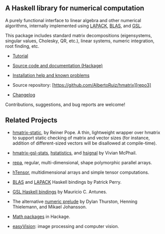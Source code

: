 A Haskell library for numerical computation
-------------------------------------------

A purely functional interface to linear algebra and other numerical algorithms, internally implemented using [LAPACK][lapack], [BLAS][blas], and [GSL][gsl].

This package includes standard matrix decompositions (eigensystems, singular values, Cholesky, QR, etc.), linear systems, numeric integration, root finding, etc.

- [Tutorial][tutorial]

- [Source code and documentation (Hackage)][source]

- [Installation help and known problems][Installation3]

- Source repository: [https://github.com/AlbertoRuiz/hmatrix][repo3]

- [Changelog][changes3]

Contributions, suggestions, and bug reports are welcome!

Related Projects
----------------

- [hmatrix-static][hmatrix-static], by Reiner Pope.
  A thin, lightweight wrapper over hmatrix to
  support static checking of matrix and vector sizes (for instance, addition
  of different-sized vectors will be disallowed at compile-time).

- [hmatrix-gsl-stats][hmatrix-gsl-stats], [hstatistics][hstatistics],
  and [hsignal][hsignal] by Vivian McPhail.

- [repa][repa], regular, multi-dimensional, shape polymorphic parallel arrays.

- [hTensor][hTensor], multidimensional arrays and simple tensor computations.

- [BLAS][pBLAS] and [LAPACK][pLAPACK] Haskell bindings by Patrick Perry.

- [GSL Haskell bindings][aGSL] by Mauricio C. Antunes.

- The alternative [numeric prelude][nprelude] by Dylan Thurston, Henning Thielemann,
  and Mikael Johansson.

- [Math packages][mathHack] in Hackage.

- [easyVision][easyVision]: image processing and computer vision.


[lapack]: http://www.netlib.org/lapack/
[blas]: http://www.netlib.org/blas/
[gsl]: http://www.gnu.org/software/gsl/

[source]: http://hackage.haskell.org/package/hmatrix
[tutorial]: http://dis.um.es/profesores/alberto/material/hmatrix.pdf
[installation]: http://code.haskell.org/hmatrix/install.html
[installation2]: http://perception.inf.um.es/hmatrix/install.html
[installation3]: https://github.com/AlbertoRuiz/hmatrix/blob/master/INSTALL.md
[repo]: http://perception.inf.um.es/cgi-bin/darcsweb.cgi?r=hmatrix;a=summary
[repo2]: http://patch-tag.com/r/aruiz/hmatrix/
[repo3]: https://github.com/AlbertoRuiz/hmatrix
[changes]: http://code.haskell.org/hmatrix/CHANGES
[changes2]: http://patch-tag.com/r/aruiz/hmatrix/snapshot/current/content/pretty/CHANGES
[changes3]: https://github.com/AlbertoRuiz/hmatrix/blob/master/CHANGES.md
[docum]:http://perception.inf.um.es/hmatrix/doc


[hmatrix-static]: http://hackage.haskell.org/package/hmatrix-static
[hTensor]: https://github.com/AlbertoRuiz/hTensor
[hmatrix-gsl-stats]: http://hackage.haskell.org/package/hmatrix-gsl-stats
[hstatistics]: http://hackage.haskell.org/package/hstatistics
[hsignal]: http://hackage.haskell.org/package/hsignal
[pBLAS]: http://hackage.haskell.org/package/blas
[pLAPACK]: http://github.com/patperry/lapack
[aGSL]: http://hackage.haskell.org/package/bindings-gsl
[nprelude]: http://hackage.haskell.org/package/numeric-prelude
[mathHack]: http://hackage.haskell.org/packages/#cat:Math
[easyVision]: https://github.com/AlbertoRuiz/easyVision

[repa]: http://hackage.haskell.org/package/repa

